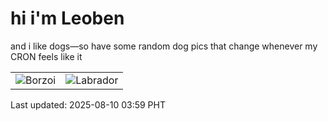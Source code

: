 # hi i'm Leoben

and i like dogs—so have some random dog pics that change whenever my CRON feels like it

|  |  |
|--------|----------|
| ![Borzoi](https://random-dog-vercel.vercel.app/api/random-borzoi?v=1754769598) | ![Labrador](https://random-dog-vercel.vercel.app/api/random-labrador?v=1754769598) |

Last updated: 2025-08-10 03:59 PHT

